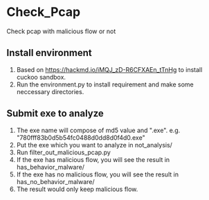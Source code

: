 # Check_Pcap
Check pcap with malicious flow or not

## Install environment
1. Based on https://hackmd.io/iMQJ_zD-R6CFXAEn_tTnHg to install cuckoo sandbox.
2. Run the environment.py to install requirement and make some neccessary directories.

## Submit exe to analyze
1. The exe name will compose of md5 value and ".exe". e.g. "780fff83b0d5b54fc0488d0dd8d0f4d0.exe"
2. Put the exe which you want to analyze in not_analysis/
3. Run filter_out_malicious_pcap.py
4. If the exe has malicious flow, you will see the result in has_behavior_malware/
5. If the exe has no malicious flow, you will see the result in has_no_behavior_malware/
6. The result would only keep malicious flow.
